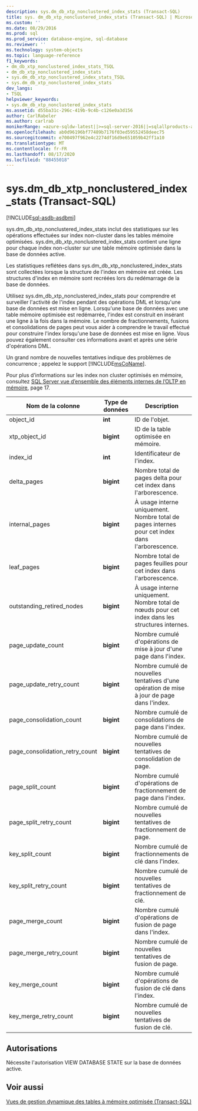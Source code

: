 ```yaml
---
description: sys.dm_db_xtp_nonclustered_index_stats (Transact-SQL)
title: sys. dm_db_xtp_nonclustered_index_stats (Transact-SQL) | Microsoft Docs
ms.custom: ''
ms.date: 08/29/2016
ms.prod: sql
ms.prod_service: database-engine, sql-database
ms.reviewer: ''
ms.technology: system-objects
ms.topic: language-reference
f1_keywords:
- dm_db_xtp_nonclustered_index_stats_TSQL
- dm_db_xtp_nonclustered_index_stats
- sys.dm_db_xtp_nonclustered_index_stats_TSQL
- sys.dm_db_xtp_nonclustered_index_stats
dev_langs:
- TSQL
helpviewer_keywords:
- sys.dm_db_xtp_nonclustered_index_stats
ms.assetid: d55ba31c-296c-419b-9c4b-c126e0a3d156
author: CarlRabeler
ms.author: carlrab
monikerRange: =azure-sqldw-latest||>=sql-server-2016||=sqlallproducts-allversions||>=sql-server-linux-2017||=azuresqldb-mi-current
ms.openlocfilehash: ab0d96196bf77489b7176f03ed59552458deec75
ms.sourcegitcommit: e700497f962e4c2274df16d9e651059b42ff1a10
ms.translationtype: MT
ms.contentlocale: fr-FR
ms.lasthandoff: 08/17/2020
ms.locfileid: "88455018"
---
```

# <a name="sysdm_db_xtp_nonclustered_index_stats-transact-sql"></a>sys.dm_db_xtp_nonclustered_index_stats (Transact-SQL)
[!INCLUDE[sql-asdb-asdbmi](../../includes/applies-to-version/sql-asdb-asdbmi.md)]

  sys.dm_db_xtp_nonclustered_index_stats inclut des statistiques sur les opérations effectuées sur index non-cluster dans les tables mémoire optimisées. sys.dm_db_xtp_nonclustered_index_stats contient une ligne pour chaque index non-cluster sur une table mémoire optimisée dans la base de données active.  
  
 Les statistiques reflétées dans sys.dm_db_xtp_nonclustered_index_stats sont collectées lorsque la structure de l'index en mémoire est créée. Les structures d'index en mémoire sont recréées lors du redémarrage de la base de données.  
  
 Utilisez sys.dm_db_xtp_nonclustered_index_stats pour comprendre et surveiller l'activité de l'index pendant des opérations DML et lorsqu'une base de données est mise en ligne. Lorsqu'une base de données avec une table mémoire optimisée est redémarrée, l'index est construit en insérant une ligne à la fois dans la mémoire. Le nombre de fractionnements, fusions et consolidations de pages peut vous aider à comprendre le travail effectué pour construire l'index lorsqu'une base de données est mise en ligne. Vous pouvez également consulter ces informations avant et après une série d'opérations DML.  
  
 Un grand nombre de nouvelles tentatives indique des problèmes de concurrence ; appelez le support [!INCLUDE[msCoName](../../includes/msconame-md.md)].  
  
 Pour plus d’informations sur les index non cluster optimisés en mémoire, consultez [SQL Server vue d’ensemble des éléments internes de l’OLTP en mémoire](https://t.co/T6zToWc6y6), page 17.  
  
|Nom de la colonne|Type de données|Description|  
|-----------------|---------------|-----------------|  
|object_id|**int**|ID de l'objet.|  
|xtp_object_id|**bigint**|ID de la table optimisée en mémoire.|  
|index_id|**int**|Identificateur de l'index.|  
|delta_pages|**bigint**|Nombre total de pages delta pour cet index dans l'arborescence.|  
|internal_pages|**bigint**|À usage interne uniquement. Nombre total de pages internes pour cet index dans l'arborescence.|  
|leaf_pages|**bigint**|Nombre total de pages feuilles pour cet index dans l'arborescence.|  
|outstanding_retired_nodes|**bigint**|À usage interne uniquement. Nombre total de nœuds pour cet index dans les structures internes.|  
|page_update_count|**bigint**|Nombre cumulé d'opérations de mise à jour d'une page dans l'index.|  
|page_update_retry_count|**bigint**|Nombre cumulé de nouvelles tentatives d'une opération de mise à jour de page dans l'index.|  
|page_consolidation_count|**bigint**|Nombre cumulé de consolidations de page dans l'index.|  
|page_consolidation_retry_count|**bigint**|Nombre cumulé de nouvelles tentatives de consolidation de page.|  
|page_split_count|**bigint**|Nombre cumulé d'opérations de fractionnement de page dans l'index.|  
|page_split_retry_count|**bigint**|Nombre cumulé de nouvelles tentatives de fractionnement de page.|  
|key_split_count|**bigint**|Nombre cumulé de fractionnements de clé dans l'index.|  
|key_split_retry_count|**bigint**|Nombre cumulé de nouvelles tentatives de fractionnement de clé.|  
|page_merge_count|**bigint**|Nombre cumulé d'opérations de fusion de page dans l'index.|  
|page_merge_retry_count|**bigint**|Nombre cumulé de nouvelles tentatives de fusion de page.|  
|key_merge_count|**bigint**|Nombre cumulé d'opérations de fusion de clé dans l'index.|  
|key_merge_retry_count|**bigint**|Nombre cumulé de nouvelles tentatives de fusion de clé.|  
  
## <a name="permissions"></a>Autorisations  
 Nécessite l'autorisation VIEW DATABASE STATE sur la base de données active.  
  
## <a name="see-also"></a>Voir aussi  
 [Vues de gestion dynamique des tables à mémoire optimisée &#40;Transact-SQL&#41;](../../relational-databases/system-dynamic-management-views/memory-optimized-table-dynamic-management-views-transact-sql.md)  
  
  
